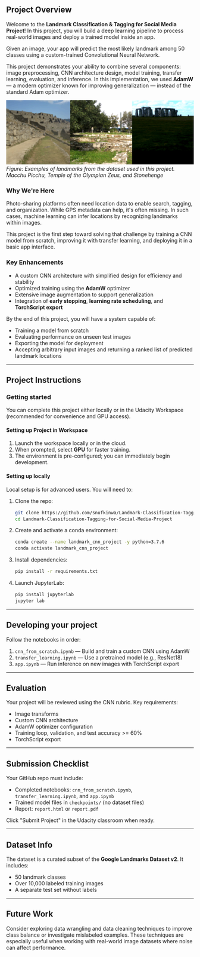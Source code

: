 ## Project Overview

Welcome to the **Landmark Classification & Tagging for Social Media Project**!
In this project, you will build a deep learning pipeline to process real-world images and deploy a trained model inside an app.

Given an image, your app will predict the most likely landmark among 50 classes using a custom-trained Convolutional Neural Network.

This project demonstrates your ability to combine several components: image preprocessing, CNN architecture design, model training, transfer learning, evaluation, and inference. In this implementation, we used **AdamW** — a modern optimizer known for improving generalization — instead of the standard Adam optimizer.

![Sample Landmarks: Macchu Picchu, Temple of the Olympian Zeus, and Stonehenge](./Landmarks.png)
*Figure: Examples of landmarks from the dataset used in this project. Macchu Picchu, Temple of the Olympian Zeus, and Stonehenge*

### Why We're Here

Photo-sharing platforms often need location data to enable search, tagging, and organization. While GPS metadata can help, it's often missing. In such cases, machine learning can infer locations by recognizing landmarks within images.

This project is the first step toward solving that challenge by training a CNN model from scratch, improving it with transfer learning, and deploying it in a basic app interface.

### Key Enhancements

* A custom CNN architecture with simplified design for efficiency and stability
* Optimized training using the **AdamW** optimizer
* Extensive image augmentation to support generalization
* Integration of **early stopping**, **learning rate scheduling**, and **TorchScript export**

By the end of this project, you will have a system capable of:

* Training a model from scratch
* Evaluating performance on unseen test images
* Exporting the model for deployment
* Accepting arbitrary input images and returning a ranked list of predicted landmark locations

---

## Project Instructions

### Getting started

You can complete this project either locally or in the Udacity Workspace (recommended for convenience and GPU access).

#### Setting up Project in Workspace

1. Launch the workspace locally or in the cloud. 
2. When prompted, select **GPU** for faster training.
3. The environment is pre-configured; you can immediately begin development.

#### Setting up locally

Local setup is for advanced users. You will need to:

1. Clone the repo:

   ```bash
   git clone https://github.com/snufkinwa/Landmark-Classification-Tagging-for-Social-Media-Project.git
   cd Landmark-Classification-Tagging-for-Social-Media-Project
   ```

2. Create and activate a conda environment:

   ```bash
   conda create --name landmark_cnn_project -y python=3.7.6
   conda activate landmark_cnn_project
   ```

3. Install dependencies:

   ```bash
   pip install -r requirements.txt
   ```

4. Launch JupyterLab:

   ```bash
   pip install jupyterlab
   jupyter lab
   ```

---

## Developing your project

Follow the notebooks in order:

1. `cnn_from_scratch.ipynb` — Build and train a custom CNN using AdamW
2. `transfer_learning.ipynb` — Use a pretrained model (e.g., ResNet18)
3. `app.ipynb` — Run inference on new images with TorchScript export

---

## Evaluation

Your project will be reviewed using the CNN rubric. Key requirements:

* Image transforms
* Custom CNN architecture 
* AdamW optimizer configuration
* Training loop, validation, and test accuracy >= 60%
* TorchScript export

---

## Submission Checklist

Your GitHub repo must include:

* Completed notebooks: `cnn_from_scratch.ipynb`, `transfer_learning.ipynb`, and `app.ipynb`
* Trained model files in `checkpoints/` (no dataset files)
* Report: `report.html` or `report.pdf`

Click "Submit Project" in the Udacity classroom when ready.

---

## Dataset Info

The dataset is a curated subset of the **Google Landmarks Dataset v2**. It includes:

* 50 landmark classes
* Over 10,000 labeled training images
* A separate test set without labels

---

## Future Work

Consider exploring data wrangling and data cleaning techniques to improve class balance or investigate mislabeled examples. These techniques are especially useful when working with real-world image datasets where noise can affect performance.
